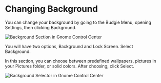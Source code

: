 # Changing Background

You can change your background by going to the Budgie Menu, opening Settings, then clicking Background.

![Background Section in Gnome Control Center](imgs/help-center/configuration/changing-backgrounds/background-section.jpg)

You will have two options, Background and Lock Screen. Select Background.

In this section, you can choose between predefined wallpapers, pictures in your Pictures folder, or solid colors. After choosing, click Select.

![Background Selector in Gnome Control Center](imgs/help-center/configuration/changing-backgrounds/background-selection.png)